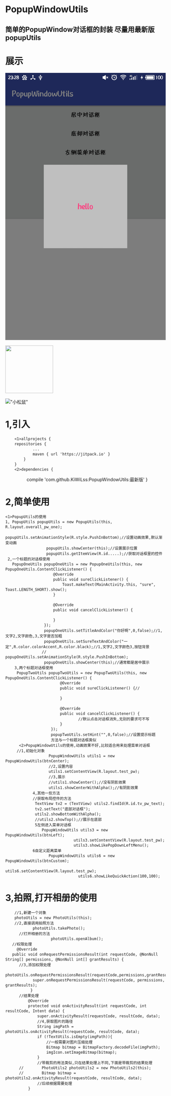 # PopupWindowUtils
简单的PopupWindow对话框的封装
尽量用最新版popupUtils
------
#  展示
![](https://github.com/KiWiLss/PopupWindowUtils/blob/master/screenshots/S70525-232824.jpg)

<img width="150" height="150" src="http://img.blog.csdn.net/20161028230559575"/>

!["小松鼠"](http://img.blog.csdn.net/20161028230559575)


#  1,引入
        <1>allprojects {
        repositories {
       			...
       			maven { url 'https://jitpack.io' }
       		}
       	}
       	<2>dependencies {
           	        compile 'com.github.KiWiLss:PopupWindowUtils:最新版'
           	}
#  2,简单使用
    <1>PopupUtils的使用
    1, PopupUtils popupUtils = new PopupUtils(this, R.layout.overall_pw_one);
                      popupUtils.setAnimationStyle(R.style.PushInBottom);//设置动画效果,默认渐变动画
                      popupUtils.showCenter(this);//设置展示位置
                      popupUtils.getItemView(R.id.....);//获取对话框里的控件
     2,一个标题的对话框使用
       PopupOneUtils popupOneUtils = new PopupOneUtils(this, new PopupOneUtils.ContentClickListener() {
                         @Override
                         public void sureClickListener() {
                             Toast.makeText(MainActivity.this, "sure", Toast.LENGTH_SHORT).show();
                         }

                         @Override
                         public void cancelClickListener() {

                         }
                     });
                     popupOneUtils.setTitleAndColor("你好啊",0,false);//1,文字2,文字颜色,3,文字是否加粗
                     popupOneUtils.setSureTextAndColor("一定",R.color.colorAccent,R.color.black);//1,文字2,文字颜色3,按钮背景
                    // popupOneUtils.setAnimationStyle(R.style.PushInBottom);
                     popupOneUtils.showCenter(this);//通常都是居中展示
        3,两个标题对话框使用
         PopupTwoUtils popupTwoUtils = new PopupTwoUtils(this, new PopupOneUtils.ContentClickListener() {
                            @Override
                            public void sureClickListener() {//

                            }

                            @Override
                            public void cancelClickListener() {
                                    //默认点击对话框消失,无别的要求可不写
                            }
                        });
                        popupTwoUtils.setHint("",0,false);//设置提示标题
                        方法与一个标题对话框类似
          <2>PopupWindowUtils的使用,动画效果不好,比较适合用来处理菜单对话框
         //1,初始化对象
                       PopupWindowUtils utils1 = new PopupWindowUtils(btnCenter);
                       //2,设置内容
                       utils1.setContentView(R.layout.test_pw);
                       //3,展示
                       //utils1.showCenter();//没有阴影效果
                       utils1.showCenterWithAlpha();//有阴影效果
                4,其他一些方法
                //获取布局控件的方法
                 TextView tv2 = (TextView) utils2.findId(R.id.tv_pw_text);
                 tv2.setText("底部对话框");
                 utils2.showBottomWithAlpha();
                 //utils2.showTop();//展示在底部
                 5左侧进入菜单对话框
                    PopupWindowUtils utils3 = new PopupWindowUtils(btnLeft);
                                  utils3.setContentView(R.layout.test_pw);
                                  utils3.showLikePopDownLeftMenu();
                6自定义距离菜单
                       PopupWindowUtils utils6 = new PopupWindowUtils(btnCustom);
                                    utils6.setContentView(R.layout.test_pw);
                                    utils6.showLikeQuickAction(100,100);
#  3,拍照,打开相册的使用

        //1,新建一个对象
        photoUtils = new PhotoUtils(this);
        //2,直接调用拍照方法
                photoUtils.takePhoto();
          //打开相册的方法
                        photoUtils.openAlbum();
       //权限处理
         @Override
       public void onRequestPermissionsResult(int requestCode, @NonNull String[] permissions, @NonNull int[] grantResults) {
          //3,添加权限处理
               photoUtils.onRequestPermissionsResult(requestCode,permissions,grantResults);
                super.onRequestPermissionsResult(requestCode, permissions, grantResults);
               }
          //结果处理
              @Override
              protected void onActivityResult(int requestCode, int resultCode, Intent data) {
                  super.onActivityResult(requestCode, resultCode, data);
                  //4,获取图片的路径
                  String imgPath = photoUtils.onActivityResult(requestCode, resultCode, data);
                  if (!TextUtils.isEmpty(imgPath)){
                      //一般需要对图片压缩处理
                      Bitmap bitmap = BitmapFactory.decodeFile(imgPath);
                      imgIcon.setImageBitmap(bitmap);
                  }
                  //带裁剪的用法类似,只在结果处理上不同,下面是带裁剪的结果处理
          //        PhotoUtils2 photoUtils2 = new PhotoUtils2(this);
          //        Bitmap bitmap = photoUtils2.onActivityResult(requestCode, resultCode, data);
                  //后续根据需要处理
              }
